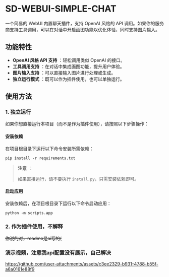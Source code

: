 # SD-WEBUI-SIMPLE-CHAT

一个简易的 WebUI 内置聊天插件，支持 OpenAI 风格的 API 调用。如果你的服务商支持工具调用，可以在对话中开启画图功能以优化体验，同时支持图片输入。

## 功能特性

* **OpenAI 风格 API 支持** ：轻松调用类似 OpenAI 的接口。
* **工具调用支持** ：在对话中集成画图功能，提升用户体验。
* **图片输入支持** ：可以直接输入图片进行处理或生成。
* **独立运行模式** ：既可以作为插件使用，也可以单独运行。

## 使用方法

### 1. 独立运行

如果你想直接运行本项目（而不是作为插件使用），请按照以下步骤操作：

#### 安装依赖

在项目根目录下运行以下命令安装所需依赖：

```
pip install -r requirements.txt
```

> **注意** ：
>
> 如果直接运行，请不要执行 `install.py`，只需安装依赖即可。

#### 启动应用

安装依赖后，在项目根目录下运行以下命令启动应用：

```
python -m scripts.app
```

### 2. 作为插件使用，不解释

~~你说的对，readme是ai写的(~~

### 演示视频，注意我api配置没有展示，自己解决



https://github.com/user-attachments/assets/c3ee2329-b931-4788-b55f-a6a0161e88f9

